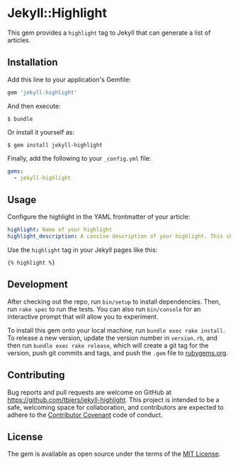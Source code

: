 # Jekyll::Highlight

This gem provides a `highlight` tag to Jekyll that can generate a list of articles.

## Installation

Add this line to your application's Gemfile:

```ruby
gem 'jekyll-highlight'
```

And then execute:

    $ bundle

Or install it yourself as:

    $ gem install jekyll-highlight

Finally, add the following to your `_config.yml` file:

```yaml
gems:
  - jekyll-highlight
```

## Usage

Configure the highlight in the YAML frontmatter of your article:

```YAML
highlight: Name of your highlight
highlight_description: A concise description of your highlight. This should be included on every article.
```

Use the `highlight` tag in your Jekyll pages like this:

```erb
{% highlight %}
```

## Development

After checking out the repo, run `bin/setup` to install dependencies. Then, run `rake spec` to run the tests. You can also run `bin/console` for an interactive prompt that will allow you to experiment.

To install this gem onto your local machine, run `bundle exec rake install`. To release a new version, update the version number in `version.rb`, and then run `bundle exec rake release`, which will create a git tag for the version, push git commits and tags, and push the `.gem` file to [rubygems.org](https://rubygems.org).

## Contributing

Bug reports and pull requests are welcome on GitHub at https://github.com/tbjers/jekyll-highlight. This project is intended to be a safe, welcoming space for collaboration, and contributors are expected to adhere to the [Contributor Covenant](http://contributor-covenant.org) code of conduct.


## License

The gem is available as open source under the terms of the [MIT License](http://opensource.org/licenses/MIT).


